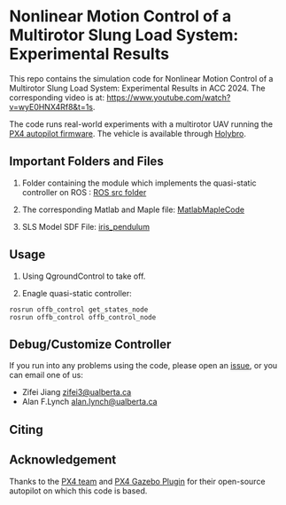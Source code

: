 # Nonlinear Motion Control of a Multirotor Slung Load System:  Experimental Results


This repo contains the simulation code for Nonlinear Motion Control of a Multirotor Slung Load System:  Experimental Results in ACC 2024. The corresponding video is at: https://www.youtube.com/watch?v=wyE0HNX4Rf8&t=1s.

The code runs real-world experiments with a multirotor UAV running the [PX4 autopilot firmware](https://px4.io/). The vehicle is available through [Holybro](https://holybro.com/). 

## Important Folders and Files

1. Folder containing the module which implements the quasi-static controller on ROS : [ROS src folder](./src)

2. The corresponding Matlab and Maple file: [MatlabMapleCode](./MatlabMapleCode)

3. SLS Model SDF File: [iris_pendulum](./ancl_sls/iris_pendulum/)

## Usage

1. Using QgroundControl to take off.

2. Enagle quasi-static controller:

```
rosrun offb_control get_states_node
rosrun offb_control offb_control_node 
```

## Debug/Customize Controller

If you run into any problems using the code, please open an [issue](https://help.github.com/en/github/managing-your-work-on-github/creating-an-issue), or you can email one of us:

* Zifei Jiang <zifei3@ualberta.ca>
* Alan F.Lynch <alan.lynch@ualberta.ca>

## Citing

## Acknowledgement
Thanks to the [PX4 team](https://px4.io/) and [PX4 Gazebo Plugin](https://github.com/PX4/PX4-SITL_gazebo) for their open-source autopilot on which this code is based. 
